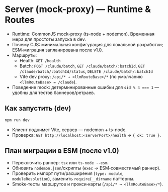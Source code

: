 # Server (mock-proxy) — Runtime & Routes

- Runtime: CommonJS mock-proxy (ts-node + nodemon). Временная мера для простоты запуска в dev.
- Почему CJS: минимальная конфигурация для локальной разработки; ESM‑миграция запланирована после
  v1.0.
- Маршруты:
  - Health: `GET /health`
  - Batch: `POST /claude/batch`, `GET /claude/batch/:batchId`, `GET /claude/batch/:batchId/status`,
    `DELETE /claude/batch/:batchId`
  - Vite dev proxy: `/api/* → <llmRouteBase>/*` (по умолчанию `<llmRouteBase> = /claude`).
- Поведение mock: детерминированные ошибки для `sid % 4 === 1` — удобны для тестов баннеров/ретраев.

## Как запустить (dev)

```bash
npm run dev
```

- Клиент поднимет Vite, сервер — nodemon + ts-node.
- Проверка: `GET http://localhost:<serverPort>/health` → `{ ok: true }`.

## План миграции в ESM (после v1.0)

- Переключить раннер: `tsx` или `ts-node --esm`.
- Обновить `nodemon.json`/скрипты (`exec` → ESM‑совместимый раннер).
- Проверить импорт пути/расширения (`type: module`, `moduleResolution`), заменить
  `require`/`__dirname` паттерны.
- Smoke‑тесты маршрутов и прокси‑карты (`/api/* → <llmRouteBase>/*`).

